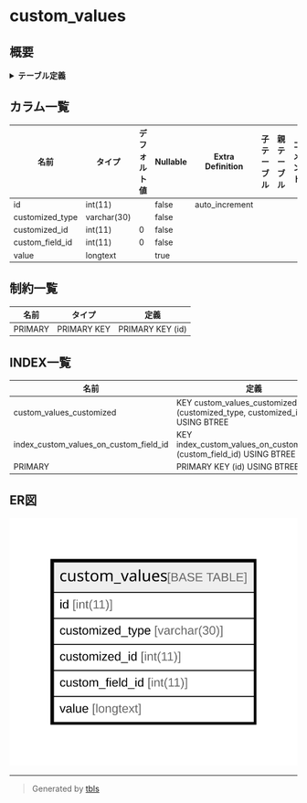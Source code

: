 # custom_values

## 概要

<details>
<summary><strong>テーブル定義</strong></summary>

```sql
CREATE TABLE `custom_values` (
  `id` int(11) NOT NULL AUTO_INCREMENT,
  `customized_type` varchar(30) NOT NULL DEFAULT '',
  `customized_id` int(11) NOT NULL DEFAULT '0',
  `custom_field_id` int(11) NOT NULL DEFAULT '0',
  `value` longtext,
  PRIMARY KEY (`id`),
  KEY `custom_values_customized` (`customized_type`,`customized_id`),
  KEY `index_custom_values_on_custom_field_id` (`custom_field_id`)
) ENGINE=InnoDB DEFAULT CHARSET=utf8
```

</details>

## カラム一覧

| 名前              | タイプ         | デフォルト値       | Nullable | Extra Definition | 子テーブル      | 親テーブル      | コメント     |
| --------------- | ----------- | ------------ | -------- | ---------------- | ---------- | ---------- | -------- |
| id              | int(11)     |              | false    | auto_increment   |            |            |          |
| customized_type | varchar(30) |              | false    |                  |            |            |          |
| customized_id   | int(11)     | 0            | false    |                  |            |            |          |
| custom_field_id | int(11)     | 0            | false    |                  |            |            |          |
| value           | longtext    |              | true     |                  |            |            |          |

## 制約一覧

| 名前      | タイプ         | 定義               |
| ------- | ----------- | ---------------- |
| PRIMARY | PRIMARY KEY | PRIMARY KEY (id) |

## INDEX一覧

| 名前                                     | 定義                                                                        |
| -------------------------------------- | ------------------------------------------------------------------------- |
| custom_values_customized               | KEY custom_values_customized (customized_type, customized_id) USING BTREE |
| index_custom_values_on_custom_field_id | KEY index_custom_values_on_custom_field_id (custom_field_id) USING BTREE  |
| PRIMARY                                | PRIMARY KEY (id) USING BTREE                                              |

## ER図

![er](custom_values.svg)

---

> Generated by [tbls](https://github.com/k1LoW/tbls)
